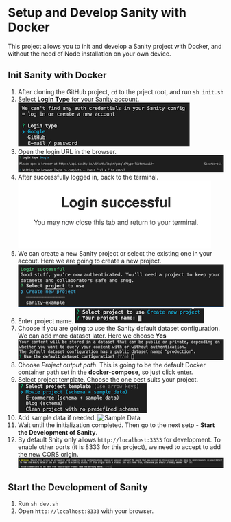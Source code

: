 # Setup and Develop Sanity with Docker

This project allows you to init and develop a Sanity project with Docker, and without the need of Node installation on your own device.

## Init Sanity with Docker

1. After cloning the GitHub project, `cd` to the prject root, and run `sh init.sh`
2. Select **Login Type** for your Sanity account. ![Login Type](/procedure-images/login-type.png)
3. Open the login URL in the browser. ![Login URL](/procedure-images/login-url.png)
4. After successfully logged in, back to the terminal. ![Login Success](/procedure-images/login-success.png)
5. We can create a new Sanity project or select the existing one in your accout. Here we are going to create a new project. ![Select Project](/procedure-images/select-project.png)
6. Enter project name. ![Project Name](/procedure-images/project-name.png)
7. Choose if you are going to use the Sanity default dataset configuration. We can add more dataset later. Here we choose **Yes** ![Dataset Configuration](/procedure-images/dataset-config.png)
8. Choose _Project output path_. This is going to be the default Docker container path set in the **docker-compose**, so just click enter.
9. Select project template. Choose the one best suits your project. ![Project Template](/procedure-images/project-template.png)
10. Add sample data if needed. ![Sample Data](/procedure-images/sample-date.png)
11. Wait until the initialization completed. Then go to the next setp - **Start the Development of Sanity**.
12. By default Snity only allows `http://localhost:3333` for development. To enable other ports (it is 8333 for this project), we need to accept to add the new CORS origin. ![CORS Origin](/procedure-images/cors-origin.png)

## Start the Development of Sanity

1. Run `sh dev.sh`
2. Open `http://localhost:8333` with your browser.
